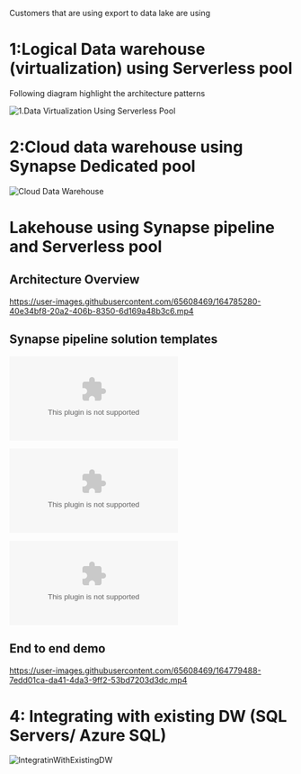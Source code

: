 
Customers that are using export to data lake are using 

# 1:Logical Data warehouse (virtualization) using Serverless pool

Following diagram highlight the architecture patterns

![1.Data Virtualization Using Serverless Pool](DataVirtualization.png)


# 2:Cloud data warehouse using Synapse Dedicated pool
![Cloud Data Warehouse](CloudDataWarehouse.png)

# Lakehouse using Synapse pipeline and Serverless pool

## Architecture Overview

https://user-images.githubusercontent.com/65608469/164785280-40e34bf8-20a2-406b-8350-6d169a48b3c6.mp4


## Synapse pipeline solution templates
 
![1SilverCDMtoDelta](Lakehouse/1_Silver_CDMToDeltaLake.zip)

![2GoldDimTransform](Lakehouse/3_GoldTransformation_Dim.zip)

![3GoldFactTransform](Lakehouse/3_GoldTransformation_Fact.zip)

## End to end demo
https://user-images.githubusercontent.com/65608469/164779488-7edd01ca-da41-4da3-9ff2-53bd7203d3dc.mp4




# 4: Integrating with existing DW (SQL Servers/ Azure SQL)

![IntegratinWithExistingDW](IntegratinWithExistingDW.png)



